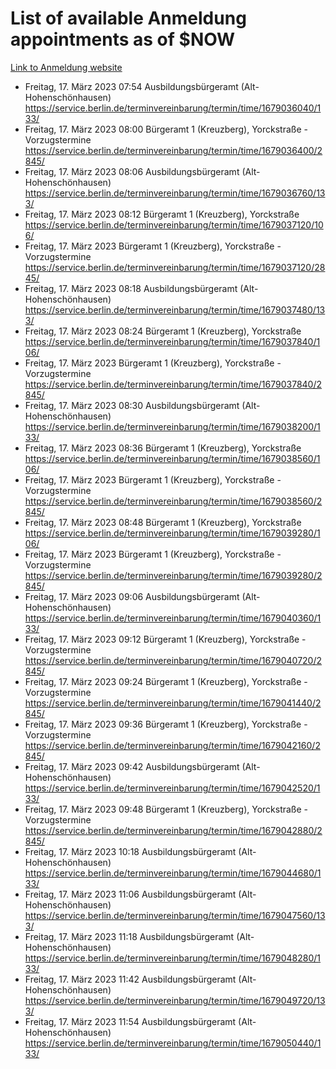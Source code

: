 # List of available Anmeldung appointments as of $NOW
[Link to Anmeldung website](https://service.berlin.de/terminvereinbarung/termin/tag.php?termin=1&anliegen[]=120686&dienstleisterlist=122210,122217,327316,122219,327312,122227,327314,122231,327346,122243,327348,122254,122252,329742,122260,329745,122262,329748,122271,327278,122273,327274,122277,327276,330436,122280,327294,122282,327290,122284,327292,122291,327270,122285,327266,122286,327264,122296,327268,150230,329760,122297,327286,122294,327284,122312,329763,122314,329775,122304,327330,122311,327334,122309,327332,317869,122281,327352,122279,329772,122283,122276,327324,122274,327326,122267,329766,122246,327318,122251,327320,122257,327322,122208,327298,122226,327300&herkunft=http%3A%2F%2Fservice.berlin.de%2Fdienstleistung%2F120686%2F)
- Freitag, 17. März 2023 07:54 Ausbildungsbürgeramt (Alt- Hohenschönhausen) https://service.berlin.de/terminvereinbarung/termin/time/1679036040/133/
- Freitag, 17. März 2023 08:00 Bürgeramt 1 (Kreuzberg), Yorckstraße - Vorzugstermine https://service.berlin.de/terminvereinbarung/termin/time/1679036400/2845/
- Freitag, 17. März 2023 08:06 Ausbildungsbürgeramt (Alt- Hohenschönhausen) https://service.berlin.de/terminvereinbarung/termin/time/1679036760/133/
- Freitag, 17. März 2023 08:12 Bürgeramt 1 (Kreuzberg), Yorckstraße https://service.berlin.de/terminvereinbarung/termin/time/1679037120/106/
- Freitag, 17. März 2023  Bürgeramt 1 (Kreuzberg), Yorckstraße - Vorzugstermine https://service.berlin.de/terminvereinbarung/termin/time/1679037120/2845/
- Freitag, 17. März 2023 08:18 Ausbildungsbürgeramt (Alt- Hohenschönhausen) https://service.berlin.de/terminvereinbarung/termin/time/1679037480/133/
- Freitag, 17. März 2023 08:24 Bürgeramt 1 (Kreuzberg), Yorckstraße https://service.berlin.de/terminvereinbarung/termin/time/1679037840/106/
- Freitag, 17. März 2023  Bürgeramt 1 (Kreuzberg), Yorckstraße - Vorzugstermine https://service.berlin.de/terminvereinbarung/termin/time/1679037840/2845/
- Freitag, 17. März 2023 08:30 Ausbildungsbürgeramt (Alt- Hohenschönhausen) https://service.berlin.de/terminvereinbarung/termin/time/1679038200/133/
- Freitag, 17. März 2023 08:36 Bürgeramt 1 (Kreuzberg), Yorckstraße https://service.berlin.de/terminvereinbarung/termin/time/1679038560/106/
- Freitag, 17. März 2023  Bürgeramt 1 (Kreuzberg), Yorckstraße - Vorzugstermine https://service.berlin.de/terminvereinbarung/termin/time/1679038560/2845/
- Freitag, 17. März 2023 08:48 Bürgeramt 1 (Kreuzberg), Yorckstraße https://service.berlin.de/terminvereinbarung/termin/time/1679039280/106/
- Freitag, 17. März 2023  Bürgeramt 1 (Kreuzberg), Yorckstraße - Vorzugstermine https://service.berlin.de/terminvereinbarung/termin/time/1679039280/2845/
- Freitag, 17. März 2023 09:06 Ausbildungsbürgeramt (Alt- Hohenschönhausen) https://service.berlin.de/terminvereinbarung/termin/time/1679040360/133/
- Freitag, 17. März 2023 09:12 Bürgeramt 1 (Kreuzberg), Yorckstraße - Vorzugstermine https://service.berlin.de/terminvereinbarung/termin/time/1679040720/2845/
- Freitag, 17. März 2023 09:24 Bürgeramt 1 (Kreuzberg), Yorckstraße - Vorzugstermine https://service.berlin.de/terminvereinbarung/termin/time/1679041440/2845/
- Freitag, 17. März 2023 09:36 Bürgeramt 1 (Kreuzberg), Yorckstraße - Vorzugstermine https://service.berlin.de/terminvereinbarung/termin/time/1679042160/2845/
- Freitag, 17. März 2023 09:42 Ausbildungsbürgeramt (Alt- Hohenschönhausen) https://service.berlin.de/terminvereinbarung/termin/time/1679042520/133/
- Freitag, 17. März 2023 09:48 Bürgeramt 1 (Kreuzberg), Yorckstraße - Vorzugstermine https://service.berlin.de/terminvereinbarung/termin/time/1679042880/2845/
- Freitag, 17. März 2023 10:18 Ausbildungsbürgeramt (Alt- Hohenschönhausen) https://service.berlin.de/terminvereinbarung/termin/time/1679044680/133/
- Freitag, 17. März 2023 11:06 Ausbildungsbürgeramt (Alt- Hohenschönhausen) https://service.berlin.de/terminvereinbarung/termin/time/1679047560/133/
- Freitag, 17. März 2023 11:18 Ausbildungsbürgeramt (Alt- Hohenschönhausen) https://service.berlin.de/terminvereinbarung/termin/time/1679048280/133/
- Freitag, 17. März 2023 11:42 Ausbildungsbürgeramt (Alt- Hohenschönhausen) https://service.berlin.de/terminvereinbarung/termin/time/1679049720/133/
- Freitag, 17. März 2023 11:54 Ausbildungsbürgeramt (Alt- Hohenschönhausen) https://service.berlin.de/terminvereinbarung/termin/time/1679050440/133/
